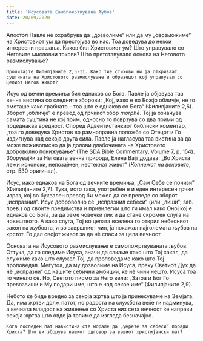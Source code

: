 ```yaml
---
title: 'Исусовата Самопожртвувана Љубов'
date: 20/09/2020
---
```


Апостол Павле нѐ охрабрува да „дозволиме“ или да му „овозможиме“ на Христовиот ум да престојува во нас. Тоа доведува до некои интересни прашања. Каков бил Христовиот ум? Што управувало со Неговите мисловни токови? Што претставувало основа на Неговото размислување?

`Прочитајте Филипјаните 2,5-11. Како тие стихови ни ја откриваат суштината на Христовото размислување и образецот кој управувал со целиот Негов живот?`

Исус од вечни времиња бил еднаков со Бога. Павле ја објавува таа вечна вистина со следните зборови: „Кој, иако е во Божјо обличје, не го сметаше како грабнато – тоа што е еднаков со Бога“ (Филипјаните 2,6). Зборот „обличје“ е превод од грчкиот збор *morphē*. Тој ја означува самата суштина не кој поим, односно го поврзува со два поими од подеднаква вредност. Според Адвентистичкиот библиски коментар, „тоа го доведува Христов во рамноправна положба со Отецот и Го издигнува над секоја друга сила. Павле ја нагласува таа вистина за да може поживописно да ја долови длабочината на Христовото доброволно понижување“ (Тhe SDA Bible Commentary, Volume 7, p. 154). Зборувајќи за Неговата вечна природа, Елена Вајт додава: „Во Христа лежи исконски, непозајмен, нестекнат живот“ (*Копнежот на вековите*, стр. 530 оригинал).

Исус, иако еднаков на Бога од вечните времиња, „Сам Себе се понизи“ (Филипјаните 2,7). Тука, исто така, употребен е и еден интересен грчки израз, кој во буквален превод би можел да се преведе со зборот „испразнил“. Исус доброволно се „испразнил себеси“ (или „лиши“; заб. прев.) од своите предимства и привилегии што ги имал како Оној кој е еднаков со Бога, за да земе човечки лик и да стане скромен слуга на човештвото. А како слуга, Тој во целата вселена го открил небесниот закон на љубовта, и во завршниот чин, ја покажал најголемата љубов на крстот. Го дал својот живот за да нѐ спаси за цела вечност.

Основата на Исусовото размислување e самопожртвуваната љубов. Оттука, да го следиме Исуса, значи да сакаме како што Тој сакал, да служиме како што служел Тој, да проповедаме како што Тој проповедал. Меѓутоа, да му дозволиме на Исуса, преку Светиот Дух да нѐ „испразни“ од нашите себични амбиции, ќе нѐ чини нешто. Исуса тоа го чинело сѐ. Но, Светото писмо за Него вели: „Затоа и Бог Го превозвиши и Му подари име, што е над секое име“ (Филипјаните 2,9).

Небото ќе биде вредно за секоја жртва што ја принесуваме на Земјата. Да, има жртви долж патот, но радоста на службата веќе ги надминува, а вечната младост на живеење со Христа низ сета вечност ќе направи секоја жртва што овде ја трпиме да изгледа безначајно.

`Кога последен пат навистина сте морале да „умрете за себеси“ поради Христа? Што ви зборува вашиот одговор за вашиот христијански пат?`